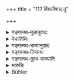 +++
title = "117 विंशतीशस् तु"

+++

<details><summary>गङ्गानथ-मूलानुवादः</summary>

Troubles arising in the village, the Village-lord shall himself gently report to the Lord of Ten villages; and the Lord of Ten villages to the Lord of Twenty;—(116)—the Lord of Twenty shall communicate it all to the Lord of Hundred; and the Lord of Hundred himself shall report it to the Lord of Thousand.—(117)
</details>

<details><summary>मेधातिथिः</summary>

ये **ग्रामदोषा** एकग्रामाधिकृतेन न शक्यन्ते समाधातुम्, तान् **दशेशाय** निवेदयेत् । एवम् अशक्तौ यावत् **सहस्रपतिर्** विज्ञाप्यः ॥ ७.११६–१७ ॥
</details>

<details><summary>गङ्गानथ-भाष्यानुवादः</summary>

**(verses 7.116-117)**

Those village-troubles that the Village-lord cannot settle himself,—he shall report to the Lord of Ten villages; and when this latter is unable to cope with them, they shall, in due course, be reported to the Lord of Thousand villages.—(116-117)
</details>

<details><summary>गङ्गानथ-टिप्पन्यः</summary>

**(verse 7.116)**

“This rule refers to offences with which the persons who report them are unable to deal (according to Medhātithi, Govindarāja, Kullūka and Rāghavānanda); Nārāyaṇa thinks that chiefly refusals to pay the revenue or disputes on such matters are meant”—Buhler.

This verse is quoted in *Vīramitrodaya* (Rājanīti, p. 250).

**(verse 7.117)**

This verse is quoted in *Vīramitrodaya* (Rājanīti, p. 250).
</details>

<details><summary>गङ्गानथ-तुल्य-वाक्यानि</summary>

**(verses 7.116-117)  
**

*Mahābhārata* (12.87.4, 5).—(Same as Manu.)

*Viṣṇu* (3.11-15).—‘If any offence has been committed in a village, the
lord of the village shall suppress the evil; if he is unable to do so, he shall report it to the lord of ten villages; if he too is unable, he shall report it to the lord of hundred villages; if he too is unable, he shall report it to the lord of the whole district; the lord of the district must eradicate the evil to the best of his power.’

*Viṣṇudharmottara* (Vīramitrodaya-Rājanīti, p. 250).—\[The same as
*Viṣṇu*, down to the ‘lord of the district,’ then\]—The lord of the
district shall report it to the king, if he is himself unable to deal with it; the king shall himself take the necessary measures, and protect the people of the province in every way.’
</details>

<details><summary>भारुचिः</summary>

आसन्नकार्यज्ञापनार्थं ग्रामादिष्व् अधिपतिक्रियास् त्रिभिः श्लोकैः ॥ ७.११५–१७ ॥
</details>

<details><summary>Bühler</summary>

117	But the ruler of twenty shall report all such (matters) to the lord of a hundred, and the lord of a hundred shall himself give information to the lord of a thousand.
</details>
